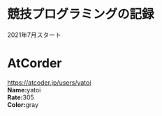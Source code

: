 # 競技プログラミングの記録

2021年7月スタート

# AtCorder
https://atcoder.jp/users/yatoi<br>
<b>Name:</b>yatoi<br>
<b>Rate:</b>305<br>
<b>Color:</b>gray<br>

